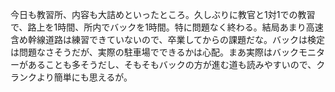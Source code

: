 今日も教習所、内容も大詰めといったところ。久しぶりに教官と1対1での教習で、路上を1時間、所内でバックを1時間。特に問題なく終わる。結局あまり高速含め幹線道路は練習できていないので、卒業してからの課題だな。バックは検定は問題なさそうだが、実際の駐車場でできるかは心配。まあ実際はバックモニターがあることも多そうだし、そもそもバックの方が進む道も読みやすいので、クランクより簡単にも思えるが。
